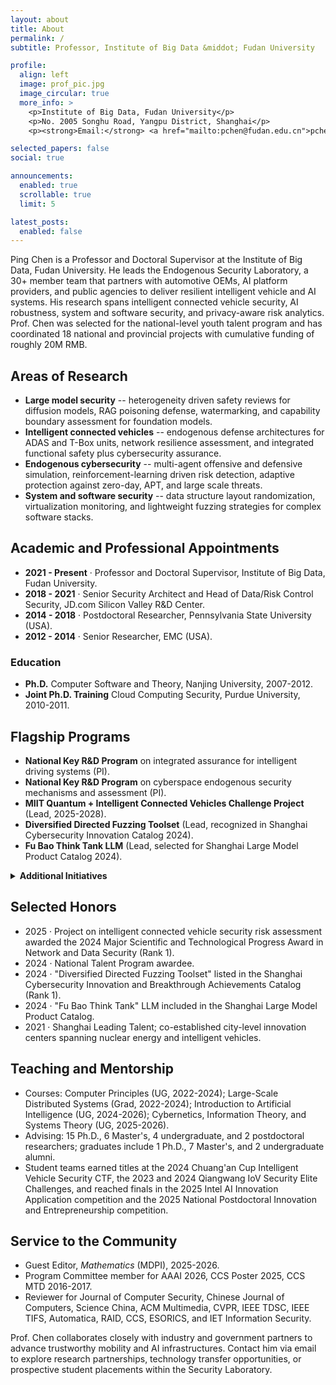 ```yaml
---
layout: about
title: About
permalink: /
subtitle: Professor, Institute of Big Data &middot; Fudan University

profile:
  align: left
  image: prof_pic.jpg
  image_circular: true
  more_info: >
    <p>Institute of Big Data, Fudan University</p>
    <p>No. 2005 Songhu Road, Yangpu District, Shanghai</p>
    <p><strong>Email:</strong> <a href="mailto:pchen@fudan.edu.cn">pchen@fudan.edu.cn</a></p>

selected_papers: false
social: true

announcements:
  enabled: true
  scrollable: true
  limit: 5

latest_posts:
  enabled: false
---
```


Ping Chen is a Professor and Doctoral Supervisor at the Institute of Big Data, Fudan University. He leads the Endogenous Security Laboratory, a 30+ member team that partners with automotive OEMs, AI platform providers, and public agencies to deliver resilient intelligent vehicle and AI systems. His research spans intelligent connected vehicle security, AI robustness, system and software security, and privacy-aware risk analytics. Prof. Chen was selected for the national-level youth talent program and has coordinated 18 national and provincial projects with cumulative funding of roughly 20M RMB.

## Areas of Research

- **Large model security** -- heterogeneity driven safety reviews for diffusion models, RAG poisoning defense, watermarking, and capability boundary assessment for foundation models.
- **Intelligent connected vehicles** -- endogenous defense architectures for ADAS and T-Box units, network resilience assessment, and integrated functional safety plus cybersecurity assurance.
- **Endogenous cybersecurity** -- multi-agent offensive and defensive simulation, reinforcement-learning driven risk detection, adaptive protection against zero-day, APT, and large scale threats.
- **System and software security** -- data structure layout randomization, virtualization monitoring, and lightweight fuzzing strategies for complex software stacks.

## Academic and Professional Appointments

- **2021&nbsp;- Present** &middot; Professor and Doctoral Supervisor, Institute of Big Data, Fudan University.
- **2018&nbsp;- 2021** &middot; Senior Security Architect and Head of Data/Risk Control Security, JD.com Silicon Valley R&D Center.
- **2014&nbsp;- 2018** &middot; Postdoctoral Researcher, Pennsylvania State University (USA).
- **2012&nbsp;- 2014** &middot; Senior Researcher, EMC (USA).

### Education

- **Ph.D.** Computer Software and Theory, Nanjing University, 2007-2012.
- **Joint Ph.D. Training** Cloud Computing Security, Purdue University, 2010-2011.

## Flagship Programs

- **National Key R&D Program** on integrated assurance for intelligent driving systems (PI).
- **National Key R&D Program** on cyberspace endogenous security mechanisms and assessment (PI).
- **MIIT Quantum + Intelligent Connected Vehicles Challenge Project** (Lead, 2025-2028).
- **Diversified Directed Fuzzing Toolset** (Lead, recognized in Shanghai Cybersecurity Innovation Catalog 2024).
- **Fu Bao Think Tank LLM** (Lead, selected for Shanghai Large Model Product Catalog 2024).

<details markdown="1">
<summary><strong>Additional Initiatives</strong></summary>

- Software open source governance public service platform, 2024-2026.
- Protocol vulnerability analysis for highly enclosed terminals and HarmonyOS devices, 2022-2024.
- Cloud-edge industrial control system active defense modeling, 2022-2025.
- Historical contributions to moving target defense and virtual machine investigation infrastructures.

</details>

## Selected Honors

- 2025 &middot; Project on intelligent connected vehicle security risk assessment awarded the 2024 Major Scientific and Technological Progress Award in Network and Data Security (Rank 1).
- 2024 &middot; National Talent Program awardee.
- 2024 &middot; "Diversified Directed Fuzzing Toolset" listed in the Shanghai Cybersecurity Innovation and Breakthrough Achievements Catalog (Rank 1).
- 2024 &middot; "Fu Bao Think Tank" LLM included in the Shanghai Large Model Product Catalog.
- 2021 &middot; Shanghai Leading Talent; co-established city-level innovation centers spanning nuclear energy and intelligent vehicles.

## Teaching and Mentorship

- Courses: Computer Principles (UG, 2022-2024); Large-Scale Distributed Systems (Grad, 2022-2024); Introduction to Artificial Intelligence (UG, 2024-2026); Cybernetics, Information Theory, and Systems Theory (UG, 2025-2026).
- Advising: 15 Ph.D., 6 Master's, 4 undergraduate, and 2 postdoctoral researchers; graduates include 1 Ph.D., 7 Master's, and 2 undergraduate alumni.
- Student teams earned titles at the 2024 Chuang'an Cup Intelligent Vehicle Security CTF, the 2023 and 2024 Qiangwang IoV Security Elite Challenges, and reached finals in the 2025 Intel AI Innovation Application competition and the 2025 National Postdoctoral Innovation and Entrepreneurship competition.

## Service to the Community

- Guest Editor, *Mathematics* (MDPI), 2025-2026.
- Program Committee member for AAAI 2026, CCS Poster 2025, CCS MTD 2016-2017.
- Reviewer for Journal of Computer Security, Chinese Journal of Computers, Science China, ACM Multimedia, CVPR, IEEE TDSC, IEEE TIFS, Automatica, RAID, CCS, ESORICS, and IET Information Security.

Prof. Chen collaborates closely with industry and government partners to advance trustworthy mobility and AI infrastructures. Contact him via email to explore research partnerships, technology transfer opportunities, or prospective student placements within the Security Laboratory.
